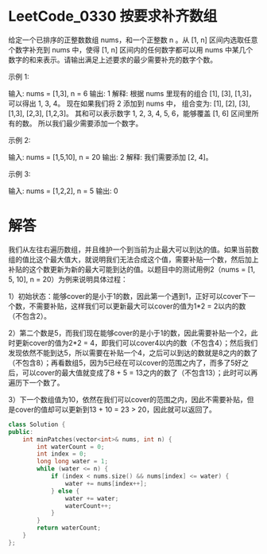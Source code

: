 # LeetCode_0330 按要求补齐数组
给定一个已排序的正整数数组 nums，和一个正整数 n 。从 [1, n] 区间内选取任意个数字补充到 nums 中，使得 [1, n] 区间内的任何数字都可以用 nums 中某几个数字的和来表示。请输出满足上述要求的最少需要补充的数字个数。

示例 1:

输入: nums = [1,3], n = 6
输出: 1 
解释:
根据 nums 里现有的组合 [1], [3], [1,3]，可以得出 1, 3, 4。
现在如果我们将 2 添加到 nums 中， 组合变为: [1], [2], [3], [1,3], [2,3], [1,2,3]。
其和可以表示数字 1, 2, 3, 4, 5, 6，能够覆盖 [1, 6] 区间里所有的数。
所以我们最少需要添加一个数字。

示例 2:

输入: nums = [1,5,10], n = 20
输出: 2
解释: 我们需要添加 [2, 4]。

示例 3:

输入: nums = [1,2,2], n = 5
输出: 0

# 解答
我们从左往右遍历数组，并且维护一个到当前为止最大可以到达的值。如果当前数组的值比这个最大值大，就说明我们无法合成这个值，需要补贴一个数，然后加上补贴的这个数更新为新的最大可能到达的值。以题目中的测试用例2（nums = [1, 5, 10], n = 20）为例来说明具体过程：

1）初始状态：能够cover的是小于1的数，因此第一个遇到1，正好可以cover下一个数，不需要补贴，这样我们可以更新最大可以cover的值为1*2 = 2以内的数（不包含2）。

2）第二个数是5，而我们现在能够cover的是小于1的数，因此需要补贴一个2，此时更新cover的值为2*2 = 4，即我们可以cover4以内的数（不包含4）；然后我们发现依然不能到达5，所以需要在补贴一个4，之后可以到达的数就是8之内的数了（不包含8）；再看数组5，因为5已经在可以cover的范围之内了，而多了5好之后，可以cover的最大值就变成了8 + 5 = 13之内的数了（不包含13）；此时可以再遍历下一个数了。

3）下一个数组值为10，依然在我们可以cover的范围之内，因此不需要补贴，但是cover的值却可以更新到13 + 10 = 23 > 20，因此就可以返回了。

```C++
class Solution {
public:
    int minPatches(vector<int>& nums, int n) {
        int waterCount = 0;  
        int index = 0;  
        long long water = 1;  
        while (water <= n) {  
            if (index < nums.size() && nums[index] <= water) {  
                water += nums[index++];  
            } else {  
                water += water;  
                waterCount++;  
            }
        }  
        return waterCount;  
    }
};
```
